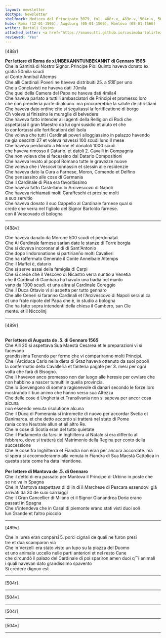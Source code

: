 ```yaml
---
layout: newsletter
doctype: Newsletter
shelfmark: Mediceo del Principato 3079, fol. 488r-v, 489r-v, 504r-v, 504r-v
hubs: Roma (12-01-1566), Augsburg (05-01-1566), Mantova (05-01-1566)
writer: Bartoli Cosimo
attached_letter: <a href="https://smansutti.github.io/cosimobartoli/texts/2978_006,2978_007/">2978_006,2978_007</a>
reviewed: "Yes"
---
```


[488r]  
  
  
<strong>Per lettere di Roma de xUNBEKANNTUNBEKANNT di Gennaro 1565:</strong>  
Che la Santinà di Nostro Signor. Principe  Pio: Quinto haveva donato ex gratia 50mila scudi  
al Conte Annibal Altemps  
Che alli Cardinali Poveri ne haveva distribuiti 25. a 5̅0̅0̅ per uno  
Che a Conclavisti ne haveva dati .10mila  
Che quei della Camera del Papa ne haveva dati 4mila4  
Che haveva parlato a tutti li ambasciatori de Principi et promesso loro  
che non prenderia parte di alcuno. ma procurerebbe la salute de christiani  
Che haveva dato ordine che si seguitassi la fortificatione di borgo  
Cħ voleva si finissino le muraglie di belvedere  
Che haveva fatto intender alli agenti della Relligion di Rodi che  
aspettassi il gran Maestro da lui ogni susidio et aiuto et che  
lo confortassi alle fortificationi dell Isola  
Che voleva che tutti i Cardinali poveri alloggiassino in palazzo havendo  
ne gia descritti 27 et voleva havessi 100 scudi luno il mese  
Che haveva perdonato a Moron et donatoli 1000 scudi.  
che haveva rimosso il Datario. et datoli 2. Cavalli in Compagnia  
Che non voleva che si facessino dal Datario Compositioni  
Che haveva levato al popol Romano tutte le gravezze nuove  
Che voleva che i Vescovi tonnassin et stessin alle residenzie  
Che haveva dato la Cura a Farnese, Moron, Comendo et Delfino  
Che pensassino alle cose di Germania  
Che ll Cardinale di Pisa era favoritissimo  
Che haveva fatto Castellano lo Arcivescovo di Napoli  
Che haveva richiamati molti Caraffeschi et presine molti  
a suo servitio  
Che haveva donato il suo Cappello al Cardinale farnese qual si  
crede che verra nel figliolo del Signor Bartoldo farnese.  
con il Vescovado di bologna  
  
---  

[488v]  
  
  
Che haveva danato da Morone 500  scudi et perdonatali  
Che Al Cardinale farnese sarian date le stanze di Torre borgia  
Che si doveva incoronar al di di Sant'Antonio  
Che dopo lindoronatione si partiriann̄o molti Cavalieri  
Che ha raffermato Generale il Conte Anneibale Altemps  
Che il Maffei è, datario  
Che si serve assai della famiglia di Carpi  
Che si crede che il Vescovo di Nicastro verra nuntio a Venetia  
che il Cardinal di Gambara ha havuto una badia nel manto  
vano da 1000 scudi. et una altra al Cardinale Coreggio  
Che il Duca Ottavio vi si aspetta per tutto gennaro  
Che alle Ceneri si faranno Cardinali et l'Arcivescovo di Napoli sera al ca  
et uno frate nipote del Papa che è, in studio a bologna  
Che ha fatto sopra intendenti della chiesa il Gambero, san Cle  
mente. et il Niccolinj  
  
---  

[489r]  
  
  
<br/><strong>Per lettere di Augusta de .5. di Gennaro 1565</strong>  
Che Alli 20 si aspettava Sua Maestà Cesarea et le preparazioni vi si facevano  
grandissima Tenendo per fermo che vi compariranno molti Principi.  
Che l Arciduca Carlo nella dieta di Graz haveva ottenuto da suoi popoli  
la confermatio della Cavalleria et fanteria pagate per 3. mesi per ogni  
volta che farà di Bisogno.  
Che li havevon anco promesso non dar luogo alle heresie per ovviare che  
non habbino a nascer tumulti in quella provincia.  
Che lo Sovvengono di somma ragionevole di danari secondo le forze loro  
mostrando il buo animo che hanno verso sua Altezza  
Che delle cose d Ungheria et Transilvania non si sapeva per ancor cosa alcuna  
non essendo venuta risolutione alcuna  
Che il Duca di Pomerania si intromette di nuovo per accordar Svetia et  
Danimarca. et che detto accordo si tratterà nel stato di Pome  
rania come Neutrale allun et all altro Re.  
Che le cose di Scotia eran del tutto quietate  
Che il Parlamento da farsi in Inghilterra al Natale si era differito al  
febbraro, dove si tratterà del Matrimonio della Regina per conto della successione  
Che le cose fra Inghilterra et Fiandra non eran per ancora accordate. ma  
si spera si accomoderanno alla venuta in Fiandra di Sua Maestà Cattolica in  
questa state come ha data intentione.  
<br/><strong>Per lettere di Mantova de .5. di Gennaro</strong>  
Che il detto di era passato per Mantova il Principe di Urbino in poste che  
se ne va in Spagna  
Che in Mantova saspettava di di in di il Marchese di Pescara essendovi già  
arrivati da 30 de suoi carriaggi  
Che il Gran Cancellier di Milano et il Signor Gianandrea Doria erano  
passati in Spagna  
Che  s'intendeva che in Casal di piemonte erano stati visti duoi soli  
lun Grande et l’altro piccolo  
  
---  

[489v]  
  
  
Che in Iurea eran conparsi 5. porci cignali de quali ne furon presi  
tre et dua scamparon via  
Che in Verzelli era stato visto un lupo su la piazza del Duomo  
et uno animale uccello nelle parti anteriori et nel resto Cane  
che circundò il palazo del Cardinale di poi spariron amen duoi q⁀i animali  
i quali havevan dato grandissimo spavento  
Si credere dignun est  
  
---  

[504r]  
  
  
  
---  

[504v]  
  
  
  
---  

[504r]  
  
  
  
---  

[504v]  
  
  
  
---  


